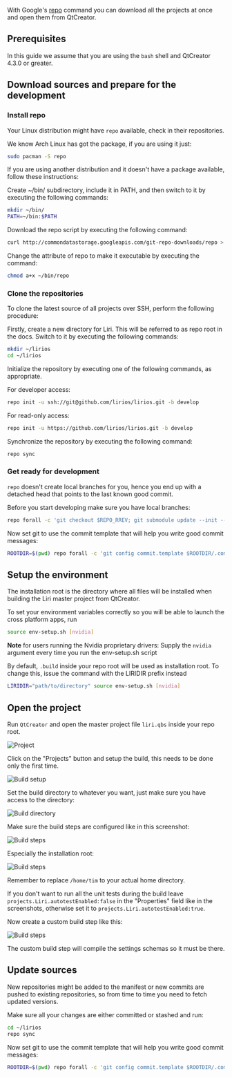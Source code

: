 With Google's [repo](https://source.android.com/source/using-repo) command you can download all the projects at once and open them from QtCreator.

## Prerequisites

In this guide we assume that you are using the `bash` shell and QtCreator 4.3.0 or greater.

## Download sources and prepare for the development

### Install repo

Your Linux distribution might have `repo` available, check in their repositories.

We know Arch Linux has got the package, if you are using it just:

```sh
sudo pacman -S repo
```

If you are using another distribution and it doesn't have a package available, follow these instructions:

Create ~/bin/ subdirectory, include it in PATH, and then switch to it by executing the following commands:

```sh
mkdir ~/bin/
PATH=~/bin:$PATH
```

Download the repo script by executing the following command:

```sh
curl http://commondatastorage.googleapis.com/git-repo-downloads/repo > ~/bin/repo
```

Change the attribute of repo to make it executable by executing the command:

```sh
chmod a+x ~/bin/repo
```

### Clone the repositories

To clone the latest source of all projects over SSH, perform the following procedure:

Firstly, create a new directory for Liri. This will be referred to as repo root in the docs. Switch to it by executing the following commands:

```sh
mkdir ~/lirios
cd ~/lirios
```

Initialize the repository by executing one of the following commands, as appropriate.

For developer access:

```sh
repo init -u ssh://git@github.com/lirios/lirios.git -b develop
```

For read-only access:

```sh
repo init -u https://github.com/lirios/lirios.git -b develop
```

Synchronize the repository by executing the following command:

```sh
repo sync
```

### Get ready for development

`repo` doesn't create local branches for you, hence you end up with a
detached head that points to the last known good commit.

Before you start developing make sure you have local branches:

```sh
repo forall -c 'git checkout $REPO_RREV; git submodule update --init --recursive'
```

Now set git to use the commit template that will help you write
good commit messages:

```sh
ROOTDIR=$(pwd) repo forall -c 'git config commit.template $ROOTDIR/.commit-template'
```

## Setup the environment

The installation root is the directory where all files will be installed when building the Liri master project from QtCreator.

To set your environment variables correctly so you will be able to launch the cross platform apps, run

```sh
source env-setup.sh [nvidia]
```

**Note** for users running the Nvidia proprietary drivers: Supply the `nvidia` argument every time you run the env-setup.sh script

By default, `.build` inside your repo root will be used as installation root. To change this, issue the command with the LIRIDIR prefix instead

```sh
LIRIDIR="path/to/directory" source env-setup.sh [nvidia]
```

## Open the project

Run `QtCreator` and open the master project file `liri.qbs` inside your repo root.

![Project](images/Liri-QtCreator.png)

Click on the "Projects" button and setup the build, this needs to be done only the first time.

![Build setup](images/Liri-QtCreator-Setup.png)

Set the build directory to whatever you want, just make sure you have access to the directory:

![Build directory](images/Liri-QtCreator-Setup-BuildDir.png)

Make sure the build steps are configured like in this screenshot:

![Build steps](images/Liri-QtCreator-Setup-BuildSteps.png)

Especially the installation root:

![Build steps](images/Liri-QtCreator-Setup-InstallRoot.png)

Remember to replace `/home/tim` to your actual home directory.

If you don't want to run all the unit tests during the build leave `projects.Liri.autotestEnabled:false` in the "Properties" field like in the screenshots, otherwise set it to `projects.Liri.autotestEnabled:true`.

Now create a custom build step like this:

![Build steps](images/Liri-QtCreator-Setup-CustomBuildStep.png)

The custom build step will compile the settings schemas so it must be there.

## Update sources

New repositories might be added to the manifest or new commits are pushed to existing repositories, so from time to time you need to fetch updated versions.

Make sure all your changes are either committed or stashed and run:

```sh
cd ~/lirios
repo sync
```

Now set git to use the commit template that will help you write
good commit messages:

```sh
ROOTDIR=$(pwd) repo forall -c 'git config commit.template $ROOTDIR/.commit-template'
```
